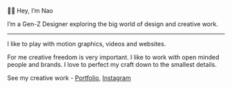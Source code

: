 👋🏼 Hey, I’m Nao

I’m a Gen-Z Designer exploring the big world of design and creative work. 

---

I like to play with motion graphics, videos and websites.

For me creative freedom is very important. I like to work with open minded people and brands. I love to perfect my craft down to the smallest details.

See my creative work - <a href="https://nao.vision/">Portfolio</a>, <a href="https://www.instagram.com/naoloetscher/">Instagram</a><br>
